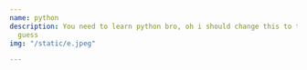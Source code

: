 ```yaml
---
name: python
description: You need to learn python bro, oh i should change this to text area i
  guess
img: "/static/e.jpeg"

---
```


